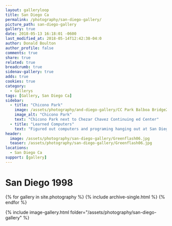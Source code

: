```yaml
---
layout: galleryloop
title: San Diego Ca
permalink: /photography/san-diego-gallery/
picture_path: san-diego-gallery
gallery: true
date: 2018-05-13 16:18:01 -0600
last_modified_at: 2018-05-14T12:42:38-04:0
author: Donald Boulton
author_profile: false
comments: true
share: true
related: true
breadcrumb: true
sidenav-gallery: true
adds: true
cookies: true
category:
  - Gallerys
tags: [Gallery, San Diego Ca] 
sidebar:
  - title: "Chicono Park"
    image: /assets/photography/and-diego-gallery/CC Park Balboa Bridge2.jpg
    image_alt: "Chicono Park"
    text: "Chicono Park next to Chezar Chavez Continuing ed Center"
  - title: "Learned Computers"
    text: "Figured out computers and programing hanging out at San Diegos Continuing ed centers."
header:
  image: /assets/photography/san-diego-gallery/Greenflash06.jpg
  teaser: /assets/photography/san-diego-gallery/Greenflash06.jpg
locations:
  - San Diego Ca
support: [gallery]
---
```

# San Diego 1998

{% for gallery in site.photography %}
  {% include archive-single.html %}
{% endfor %}

{% include image-gallery.html folder="/assets/photography/san-diego-gallery" %}